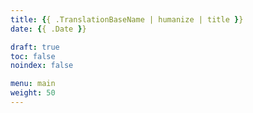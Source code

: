 ```yaml
---
title: {{ .TranslationBaseName | humanize | title }}
date: {{ .Date }}

draft: true
toc: false
noindex: false

menu: main
weight: 50
---
```

